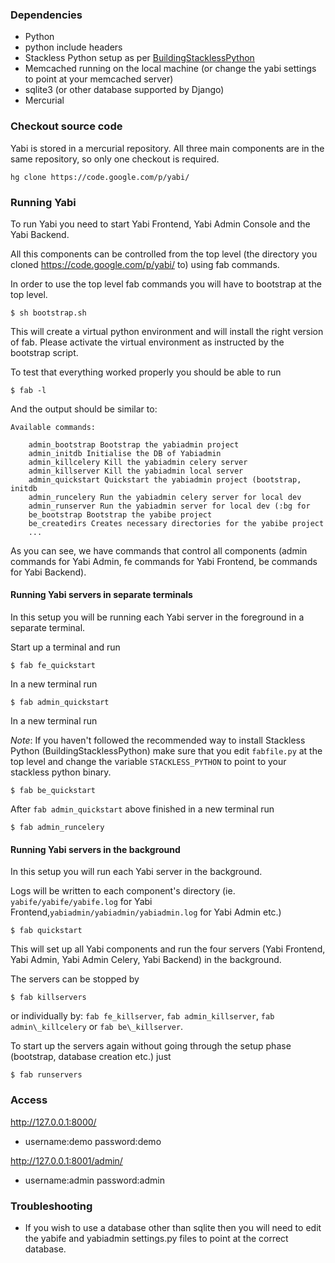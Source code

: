 ### Dependencies ###
  * Python
  * python include headers
  * Stackless Python setup as per [BuildingStacklessPython](BuildingStacklessPython.md)
  * Memcached running on the local machine (or change the yabi settings to point at your memcached server)
  * sqlite3 (or other database supported by Django)
  * Mercurial

### Checkout source code ###

Yabi is stored in a mercurial repository. All three main components are in the same repository, so only one checkout is required.
```
hg clone https://code.google.com/p/yabi/
```

### Running Yabi ###

To run Yabi you need to start Yabi Frontend, Yabi Admin Console and the Yabi Backend.

All this components can be controlled from the top level (the directory you cloned https://code.google.com/p/yabi/ to) using fab commands.

In order to use the top level fab commands you will have to bootstrap at
the top level.

`$ sh bootstrap.sh`

This will create a virtual python environment and will install the right
version of fab.
Please activate the virtual environment as instructed by the bootstrap
script.

To test that everything worked properly you should be able to run

`$ fab -l`

And the output should be similar to:

```
Available commands:

    admin_bootstrap Bootstrap the yabiadmin project
    admin_initdb Initialise the DB of Yabiadmin
    admin_killcelery Kill the yabiadmin celery server
    admin_killserver Kill the yabiadmin local server
    admin_quickstart Quickstart the yabiadmin project (bootstrap, initdb
    admin_runcelery Run the yabiadmin celery server for local dev
    admin_runserver Run the yabiadmin server for local dev (:bg for
    be_bootstrap Bootstrap the yabibe project
    be_createdirs Creates necessary directories for the yabibe project
    ...
```

As you can see, we have commands that control all components (admin
commands for Yabi Admin, fe commands for Yabi Frontend, be commands
for Yabi Backend).


#### Running Yabi servers in separate terminals ####

In this setup you will be running each Yabi server in the foreground in a separate terminal.

Start up a terminal and run

`$ fab fe_quickstart`

In a new terminal run

`$ fab admin_quickstart`

In a new terminal run

_Note_: If you haven't followed the recommended way to install Stackless
Python (BuildingStacklessPython) make sure that you edit `fabfile.py` at the top level and change the variable `STACKLESS_PYTHON` to point to your stackless python binary.

`$ fab be_quickstart`

After `fab admin_quickstart` above finished in a new terminal run

`$ fab admin_runcelery`


#### Running Yabi servers in the background ####

In this setup you will run each Yabi server in the background.

Logs will be written to each component's directory (ie. `yabife/yabife/yabife.log` for Yabi Frontend,`yabiadmin/yabiadmin/yabiadmin.log` for Yabi Admin etc.)

`$ fab quickstart`

This will set up all Yabi components and run the four servers (Yabi Frontend, Yabi Admin, Yabi Admin Celery, Yabi Backend) in the background.

The servers can be stopped by

`$ fab killservers`

or individually by: `fab fe_killserver`, `fab admin_killserver`, `fab
admin\_killcelery` or `fab be\_killserver`.

To start up the servers again without going through the setup phase (bootstrap, database creation etc.) just

`$ fab runservers`


### Access ###


﻿http://127.0.0.1:8000/
- username:demo password:demo

﻿http://127.0.0.1:8001/admin/
- username:admin password:admin


### Troubleshooting ###
  * If you wish to use a database other than sqlite then you will need to edit the yabife and yabiadmin settings.py files to point at the correct database.